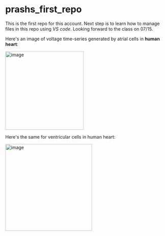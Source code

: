 # prashs_first_repo

This is the first repo for this account. Next step is to learn how to manage files in this repo using *VS code*. Looking forward to the class on 07/15. 

Here's an image of voltage time-series generated by atrial cells in **human heart**:

<img width="246" alt="image" src="https://github.com/user-attachments/assets/8734e167-d9c3-4ef6-ab9f-6d33b215f701">

Here's the same for ventricular cells in human heart: 

<img width="272" alt="image" src="https://github.com/user-attachments/assets/235ad3ce-c60b-4a26-893a-69cca4427717">
